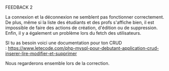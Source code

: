 FEEDBACK 2

La connexion et la déconnexion ne semblent pas fonctionner correctement. De plus, même si la liste des étudiants et des profs s'affiche bien, il est impossible de faire des actions de création, d'édition ou de suppression. Enfin, il y a également un problème lors du fetch des utilisateurs.

SI tu as besoin voici une documentation pour ton CRUD : https://www.letecode.com/php-mysql-pour-debutant-application-crud-inserer-lire-modifier-et-supprimer

Nous regarderons ensemble lors de la correction.
